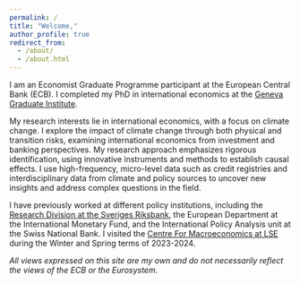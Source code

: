 ```yaml
---
permalink: /
title: "Welcome,"
author_profile: true
redirect_from: 
  - /about/
  - /about.html
---
```


I am an Economist Graduate Programme participant at the European Central Bank (ECB). I completed my PhD in international economics at the [Geneva Graduate Institute](https://www.graduateinstitute.ch/discover-institute/viktoria-vidahazy).

My research interests lie in international economics, with a focus on climate change. I explore the impact of climate change through both physical and transition risks, examining international economics from investment and banking perspectives. My research approach emphasizes rigorous identification, using innovative instruments and methods to establish causal effects. I use high-frequency, micro-level data such as credit registries and interdisciplinary data from climate and policy sources to uncover new insights and address complex questions in the field.

I have previously worked at different policy institutions, including the [Research Division at the Sveriges Riksbank](https://www.riksbank.se/en-gb/about-the-riksbank/the-tasks-of-the-riksbank/research/economists-at-the-research-division/), the European Department at the International Monetary Fund, and the International Policy Analysis unit at the Swiss National Bank. I visited the [Centre For Macroeconomics at LSE](https://www.lse.ac.uk/CFM) during the Winter and Spring terms of 2023-2024.

_All views expressed on this site are my own and do not necessarily reflect the views of the ECB or the Eurosystem._ 